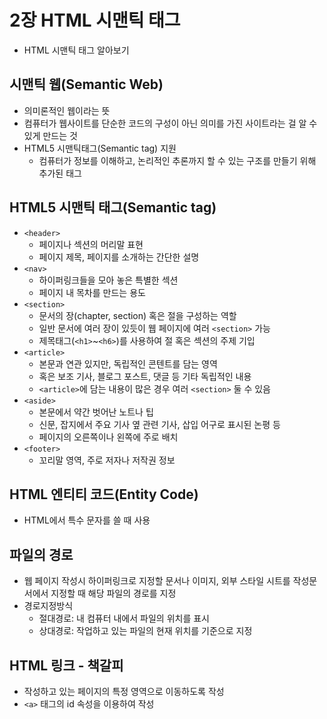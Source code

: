 # 2장 HTML 시맨틱 태그 

- HTML 시맨틱 태그 알아보기


## 시맨틱 웹(Semantic Web)
- 의미론적인 웹이라는 뜻
- 컴퓨터가 웹사이트를 단순한 코드의 구성이 아닌 의미를 가진 사이트라는 걸 알 수 있게 만드는 것
- HTML5 시맨틱태그(Semantic tag) 지원
  - 컴퓨터가 정보를 이해하고, 논리적인 추론까지 할 수 있는 구조를 만들기 위해 추가된 태그

## HTML5 시맨틱 태그(Semantic tag)
- `<header>`
  - 페이지나 섹션의 머리말 표현
  - 페이지 제목, 페이지를 소개하는 간단한 설명
- `<nav>`
  - 하이퍼링크들을 모아 놓은 특별한 섹션
  - 페이지 내 목차를 만드는 용도
- `<section>`
  - 문서의 장(chapter, section) 혹은 절을 구성하는 역할
  - 일반 문서에 여러 장이 있듯이 웹 페이지에 여러 `<section>` 가능
  - 제목태그(`<h1>`~`<h6>`)를 사용하여 절 혹은 섹션의 주제 기입
- `<article>`
  - 본문과 연관 있지만, 독립적인 콘텐트를 담는 영역
  - 혹은 보조 기사, 블로그 포스트, 댓글 등 기타 독립적인 내용
  - `<article>`에 담는 내용이 많은 경우 여러 `<section>` 둘 수 있음
- `<aside>`
  - 본문에서 약간 벗어난 노트나 팁
  - 신문, 잡지에서 주요 기사 옆 관련 기사, 삽입 어구로 표시된 논평 등 
  - 페이지의 오른쪽이나 왼쪽에 주로 배치
- `<footer>`
  - 꼬리말 영역, 주로 저자나 저작권 정보

## HTML 엔티티 코드(Entity Code)
- HTML에서 특수 문자를 쓸 때 사용

## 파일의 경로 
- 웹 페이지 작성시 하이퍼링크로 지정할 문서나 이미지, 외부 스타일 시트를 작성문서에서 지정할 때 해당 파일의 경로를 지정
- 경로지정방식
  - 절대경로: 내 컴퓨터 내에서 파일의 위치를 표시
  - 상대경로: 작업하고 있는 파일의 현재 위치를 기준으로 지정

## HTML 링크 - 책갈피
- 작성하고 있는 페이지의 특정 영역으로 이동하도록 작성
- `<a>` 태그의 id 속성을 이용하여 작성